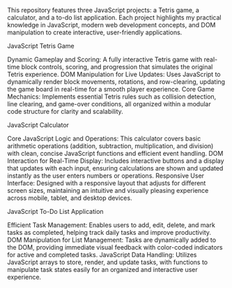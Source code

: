 This repository features three JavaScript projects: a Tetris game, a calculator, and a to-do list application. Each project highlights my practical knowledge in JavaScript, modern web development concepts, and DOM manipulation to create interactive, user-friendly applications.

JavaScript Tetris Game

Dynamic Gameplay and Scoring: A fully interactive Tetris game with real-time block controls, scoring, and progression that simulates the original Tetris experience.
DOM Manipulation for Live Updates: Uses JavaScript to dynamically render block movements, rotations, and row-clearing, updating the game board in real-time for a smooth player experience.
Core Game Mechanics: Implements essential Tetris rules such as collision detection, line clearing, and game-over conditions, all organized within a modular code structure for clarity and scalability.

 JavaScript Calculator

Core JavaScript Logic and Operations: This calculator covers basic arithmetic operations (addition, subtraction, multiplication, and division) with clean, concise JavaScript functions and efficient event handling.
DOM Interaction for Real-Time Display: Includes interactive buttons and a display that updates with each input, ensuring calculations are shown and updated instantly as the user enters numbers or operations.
Responsive User Interface: Designed with a responsive layout that adjusts for different screen sizes, maintaining an intuitive and visually pleasing experience across mobile, tablet, and desktop devices.

JavaScript To-Do List Application

Efficient Task Management: Enables users to add, edit, delete, and mark tasks as completed, helping track daily tasks and improve productivity.
DOM Manipulation for List Management: Tasks are dynamically added to the DOM, providing immediate visual feedback with color-coded indicators for active and completed tasks.
JavaScript Data Handling: Utilizes JavaScript arrays to store, render, and update tasks, with functions to manipulate task states easily for an organized and interactive user experience.
